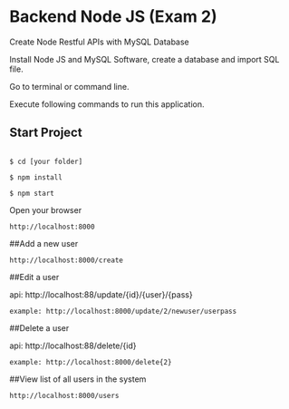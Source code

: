 # Backend Node JS (Exam 2)
Create Node Restful APIs with MySQL Database

Install Node JS and MySQL Software, create a database and import SQL file. 

Go to terminal or command line.

Execute following commands to run this application.

## Start Project
```

$ cd [your folder]

$ npm install

$ npm start
```

Open your browser
```
http://localhost:8000
```

##Add a new user

```
http://localhost:8000/create
```

##Edit a user

api: http://localhost:88/update/{id}/{user}/{pass}
```
example: http://localhost:8000/update/2/newuser/userpass
```

##Delete a user

api: http://localhost:88/delete/{id}
```
example: http://localhost:8000/delete{2}
```

##View list of all users in the system

```
http://localhost:8000/users
```